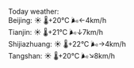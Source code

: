 Today weather:  
Beijing: ☀️   🌡️+20°C 🌬️←4km/h  
Tianjin: ☀️   🌡️+21°C 🌬️↓7km/h  
Shijiazhuang: ☀️   🌡️+22°C 🌬️→4km/h  
Tangshan: ☀️   🌡️+20°C 🌬️↘8km/h  
